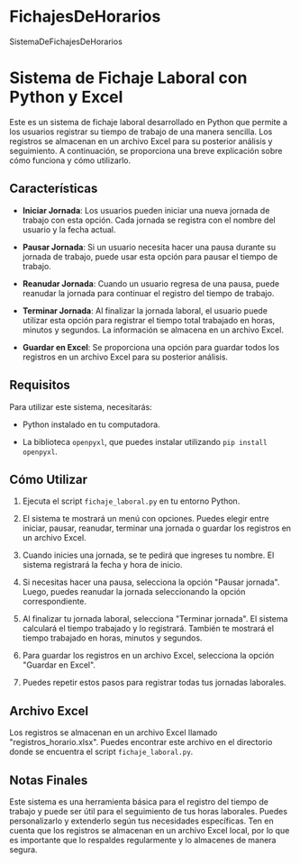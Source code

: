 # FichajesDeHorarios
SistemaDeFichajesDeHorarios

# Sistema de Fichaje Laboral con Python y Excel

Este es un sistema de fichaje laboral desarrollado en Python que permite a los usuarios registrar su tiempo de trabajo de una manera sencilla. Los registros se almacenan en un archivo Excel para su posterior análisis y seguimiento. A continuación, se proporciona una breve explicación sobre cómo funciona y cómo utilizarlo.

## Características

- **Iniciar Jornada**: Los usuarios pueden iniciar una nueva jornada de trabajo con esta opción. Cada jornada se registra con el nombre del usuario y la fecha actual.

- **Pausar Jornada**: Si un usuario necesita hacer una pausa durante su jornada de trabajo, puede usar esta opción para pausar el tiempo de trabajo.

- **Reanudar Jornada**: Cuando un usuario regresa de una pausa, puede reanudar la jornada para continuar el registro del tiempo de trabajo.

- **Terminar Jornada**: Al finalizar la jornada laboral, el usuario puede utilizar esta opción para registrar el tiempo total trabajado en horas, minutos y segundos. La información se almacena en un archivo Excel.

- **Guardar en Excel**: Se proporciona una opción para guardar todos los registros en un archivo Excel para su posterior análisis.

## Requisitos

Para utilizar este sistema, necesitarás:

- Python instalado en tu computadora.

- La biblioteca `openpyxl`, que puedes instalar utilizando `pip install openpyxl`.

## Cómo Utilizar

1. Ejecuta el script `fichaje_laboral.py` en tu entorno Python.

2. El sistema te mostrará un menú con opciones. Puedes elegir entre iniciar, pausar, reanudar, terminar una jornada o guardar los registros en un archivo Excel.

3. Cuando inicies una jornada, se te pedirá que ingreses tu nombre. El sistema registrará la fecha y hora de inicio.

4. Si necesitas hacer una pausa, selecciona la opción "Pausar jornada". Luego, puedes reanudar la jornada seleccionando la opción correspondiente.

5. Al finalizar tu jornada laboral, selecciona "Terminar jornada". El sistema calculará el tiempo trabajado y lo registrará. También te mostrará el tiempo trabajado en horas, minutos y segundos.

6. Para guardar los registros en un archivo Excel, selecciona la opción "Guardar en Excel".

7. Puedes repetir estos pasos para registrar todas tus jornadas laborales.

## Archivo Excel

Los registros se almacenan en un archivo Excel llamado "registros_horario.xlsx". Puedes encontrar este archivo en el directorio donde se encuentra el script `fichaje_laboral.py`.

## Notas Finales

Este sistema es una herramienta básica para el registro del tiempo de trabajo y puede ser útil para el seguimiento de tus horas laborales. Puedes personalizarlo y extenderlo según tus necesidades específicas. Ten en cuenta que los registros se almacenan en un archivo Excel local, por lo que es importante que lo respaldes regularmente y lo almacenes de manera segura.
